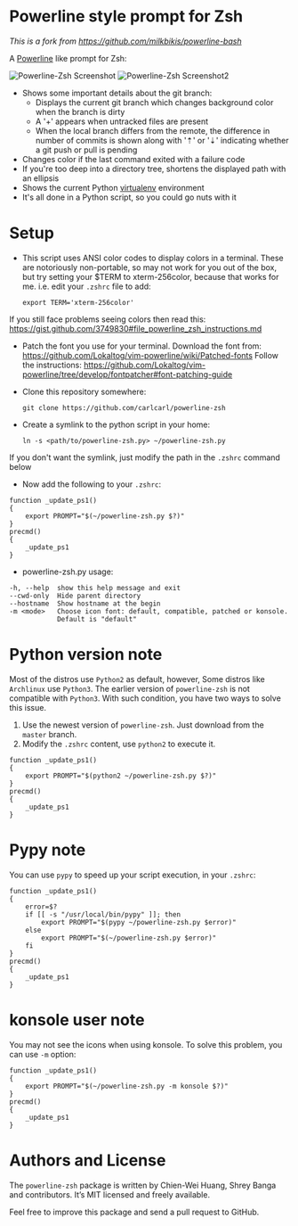 Powerline style prompt for Zsh
===============================

*This is a fork from https://github.com/milkbikis/powerline-bash*

A [Powerline](https://github.com/Lokaltog/vim-powerline) like prompt for Zsh:

![Powerline-Zsh Screenshot](http://i.imgur.com/QfDe3yP.png)
![Powerline-Zsh Screenshot2](http://i.imgur.com/f1kQcLv.png)

*  Shows some important details about the git branch:
    *  Displays the current git branch which changes background color when the branch is dirty
    *  A '+' appears when untracked files are present
    *  When the local branch differs from the remote, the difference in number of commits is shown along with '⇡' or '⇣' indicating whether a git push or pull is pending
*  Changes color if the last command exited with a failure code
*  If you're too deep into a directory tree, shortens the displayed path with an ellipsis
*  Shows the current Python [virtualenv](http://www.virtualenv.org/) environment
*  It's all done in a Python script, so you could go nuts with it

# Setup

* This script uses ANSI color codes to display colors in a terminal. These are notoriously non-portable, so may not work for you out of the box, but try setting your $TERM to xterm-256color, because that works for me.
i.e. edit your `.zshrc` file to add:

    ```shell
    export TERM='xterm-256color'
    ```

If you still face problems seeing colors then read this: https://gist.github.com/3749830#file_powerline_zsh_instructions.md

* Patch the font you use for your terminal.
Download the font from: https://github.com/Lokaltog/vim-powerline/wiki/Patched-fonts
Follow the instructions: https://github.com/Lokaltog/vim-powerline/tree/develop/fontpatcher#font-patching-guide


* Clone this repository somewhere:

    ```shell
    git clone https://github.com/carlcarl/powerline-zsh
    ```

* Create a symlink to the python script in your home:
   
    ```shell
    ln -s <path/to/powerline-zsh.py> ~/powerline-zsh.py
    ```

If you don't want the symlink, just modify the path in the `.zshrc` command below

* Now add the following to your `.zshrc`:

```shell
function _update_ps1()
{
    export PROMPT="$(~/powerline-zsh.py $?)"
}
precmd()
{
    _update_ps1
}
```

* powerline-zsh.py usage:

```shell
-h, --help  show this help message and exit
--cwd-only  Hide parent directory
--hostname  Show hostname at the begin
-m <mode>   Choose icon font: default, compatible, patched or konsole.
            Default is "default"
```

# Python version note

Most of the distros use `Python2` as default, however, Some distros like `Archlinux` use `Python3`. The earlier version of `powerline-zsh` is not compatible with `Python3`. With such condition, you have two ways to solve this issue.

1. Use the newest version of `powerline-zsh`. Just download from the `master` branch.
2. Modify the `.zshrc` content, use `python2` to execute it.

```shell
function _update_ps1()
{
    export PROMPT="$(python2 ~/powerline-zsh.py $?)"
}
precmd()
{
    _update_ps1
}
```


# Pypy note

You can use `pypy` to speed up your script execution, in your `.zshrc`:


```shell
function _update_ps1()
{
    error=$?
    if [[ -s "/usr/local/bin/pypy" ]]; then
        export PROMPT="$(pypy ~/powerline-zsh.py $error)"
    else
        export PROMPT="$(~/powerline-zsh.py $error)"
    fi
}
precmd()
{
    _update_ps1
}
```


# konsole user note

You may not see the icons when using konsole. To solve this problem, you can use `-m` option:


```shell
function _update_ps1()
{
    export PROMPT="$(~/powerline-zsh.py -m konsole $?)"
}
precmd()
{
    _update_ps1
}
```

# Authors and License
The ``powerline-zsh`` package is written by Chien-Wei Huang, Shrey Banga and contributors. It’s MIT licensed and freely available.

Feel free to improve this package and send a pull request to GitHub.

